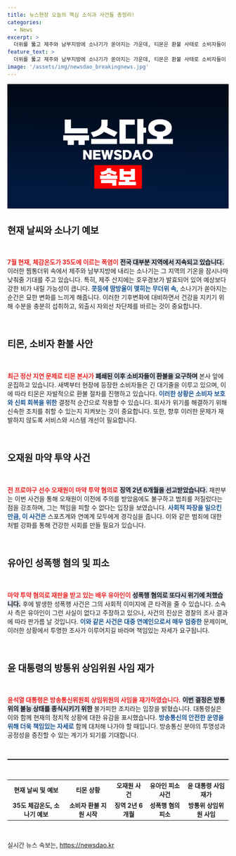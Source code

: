 ```yaml
---
title: 뉴스현장 오늘의 핵심 소식과 사건들 총정리!
categories:
  - News
excerpt: >
  더위를 뚫고 제주와 남부지방에 소나기가 쏟아지는 가운데, 티몬은 환불 사태로 소비자들이 대거 몰려 혼잡을 겪고 있습니다. 오재원과 유아인의 충격적인 범죄 소식도 잇따라 전해지며, 사회의 이목을 끌고 있습니다.
feature_text: >
  더위를 뚫고 제주와 남부지방에 소나기가 쏟아지는 가운데, 티몬은 환불 사태로 소비자들이 대거 몰려 혼잡을 겪고 있습니다. 오재원과 유아인의 충격적인 범죄 소식도 잇따라 전해지며, 사회의 이목을 끌고 있습니다.
image: '/assets/img/newsdao_breakingnews.jpg'
---
```


<p><img src="/assets/img/newsdao_breakingnews.jpg" alt="ontimetimes 속보" /></p>

<h2 data-ke-size="size26">현재 날씨와 소나기 예보</h2>

<p data-ke-size="size16">&nbsp;</p>

<p><b><span style="color: #ee2323;">7월 현재, 체감온도가 35도에 이르는 폭염이</span></b> <b><span style="background-color: #21538527;">전국 대부분 지역에서 지속되고 있습니다.</span></b> 이러한 찜통더위 속에서 제주와 남부지방에 내리는 소나기는 그 지역의 기온을 잠시나마 낮춰줄 기대를 주고 있습니다. 특히, 제주 산지에는 호우경보가 발효되어 있어 예상보다 강한 비가 내릴 가능성이 큽니다. <b><span style="color: #1a5490;">콧등에 땀방울이 맺히는 무더위 속,</span></b> 소나기가 쏟아지는 순간은 묘한 변화를 느끼게 해줍니다. 이러한 기후변화에 대비하면서 건강을 지키기 위해 수분을 충분히 섭취하고, 외출시 자외선 차단제를 바르는 것이 중요합니다.</p>

<p data-ke-size="size16">&nbsp;</p>

<h2 data-ke-size="size26">티몬, 소비자 환불 사안</h2>

<p data-ke-size="size16">&nbsp;</p>

<p><b><span style="color: #ee2323;">최근 정산 지연 문제로 티몬 본사가</span></b> <b><span style="background-color: #21538527;">폐쇄된 이후 소비자들이 환불을 요구하며</span></b> 본사 앞에 운집하고 있습니다. 새벽부터 현장에 등장한 소비자들은 긴 대기줄을 이루고 있으며, 이에 따라 티몬은 자발적으로 환불 절차를 진행하고 있습니다. <b><span style="color: #1a5490;">이러한 상황은 소비자 보호와 신뢰 회복을 위한</span></b> 결정적 순간으로 작용할 수 있습니다. 회사가 위기를 해결하기 위해 신속한 조치를 취할 수 있는지 지켜보는 것이 중요합니다. 또한, 향후 이러한 문제가 재발하지 않도록 서비스와 시스템 개선이 필요합니다.</p>

<p data-ke-size="size16">&nbsp;</p>

<h2 data-ke-size="size26">오재원 마약 투약 사건</h2>

<p data-ke-size="size16">&nbsp;</p>

<p><b><span style="color: #ee2323;">전 프로야구 선수 오재원이 마약 투약 혐의로</span></b> <b><span style="background-color: #21538527;">징역 2년 6개월을 선고받았습니다.</span></b> 재판부는 이번 사건을 통해 오재원이 이전에 주의를 받았음에도 불구하고 범죄를 저질렀다는 점을 강조하며, 그는 책임을 피할 수 없다는 입장을 보였습니다. <b><span style="color: #1a5490;">사회적 파장을 일으킨 만큼, 이 사건은</span></b> 스포츠계와 연예계 모두에게 경각심을 줍니다. 이와 같은 범죄에 대한 처벌 강화를 통해 건강한 사회를 만들 필요가 있습니다.</p>

<p data-ke-size="size16">&nbsp;</p>

<h2 data-ke-size="size26">유아인 성폭행 혐의 및 피소</h2>

<p data-ke-size="size16">&nbsp;</p>

<p><b><span style="color: #ee2323;">마약 투약 혐의로 재판을 받고 있는 배우 유아인이</span></b> <b><span style="background-color: #21538527;">성폭행 혐의로 또다시 위기에 처했습니다.</span></b> 후에 발생한 성폭행 사건은 그의 사회적 이미지에 큰 타격을 줄 수 있습니다. 소속사 측은 유아인이 그런 사실이 없다고 주장하고 있으나, 사건의 진상은 경찰의 조사 결과에 따라 판가름 날 것입니다. <b><span style="color: #1a5490;">이와 같은 사건은 대중 연예인으로서 매우 엄중한</span></b> 문제이며, 이러한 상황에서 투명한 조사가 이루어지길 바라며 책임있는 자세가 요구됩니다.</p>

<p data-ke-size="size16">&nbsp;</p>

<h2 data-ke-size="size26">윤 대통령의 방통위 상임위원 사임 재가</h2>

<p data-ke-size="size16">&nbsp;</p>

<p><b><span style="color: #ee2323;">윤석열 대통령은 방송통신위원회 상임위원의 사임을 재가하였습니다.</span></b> <b><span style="background-color: #21538527;">이번 결정은 방통위의 불능 상태를 종식시키기 위한</span></b> 불가피한 조치라는 입장을 밝혔습니다. 대통령실은 이와 함께 현재의 정치적 상황에 대한 유감을 표시했습니다. <b><span style="color: #1a5490;">방송통신의 안전한 운영을 위해 더욱 책임있는 자세로</span></b> 함께 대처해 나가야 할 때입니다. 방송통신 분야의 투명성과 공정성을 증진할 수 있는 계기가 되기를 기대합니다.</p>

<p data-ke-size="size16">&nbsp;</p>

<hr style="border-top: 1px solid #000;">

<p data-ke-size="size16">&nbsp;</p>

<table style="width: 100%; border-collapse: collapse;">
<tr>
<td style="text-align: center; height: 17px;"><b>현재 날씨 및 예보</b></td>
<td style="text-align: center; height: 17px;"><b>티몬 상황</b></td>
<td style="text-align: center; height: 17px;"><b>오재원 사건</b></td>
<td style="text-align: center; height: 17px;"><b>유아인 피소 사건</b></td>
<td style="text-align: center; height: 17px;"><b>윤 대통령 사임 재가</b></td>
</tr>
<tr>
<td style="text-align: center; height: 17px;"><b>35도 체감온도, 소나기 예보</b></td>
<td style="text-align: center; height: 17px;"><b>소비자 환불 지원 시작</b></td>
<td style="text-align: center; height: 17px;"><b>징역 2년 6개월</b></td>
<td style="text-align: center; height: 17px;"><b>성폭행 혐의 피소</b></td>
<td style="text-align: center; height: 17px;"><b>방통위 상임위원 사임</b></td>
</tr>
</table>

<p data-ke-size="size16">&nbsp;</p>
실시간 뉴스 속보는, <a href="https://newsdao.kr" rel="dofollow">https://newsdao.kr</a>


